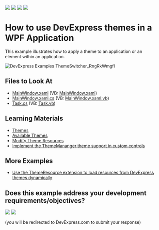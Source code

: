 <!-- default badges list -->
![](https://img.shields.io/endpoint?url=https://codecentral.devexpress.com/api/v1/VersionRange/128642380/21.1.5%2B)
[![](https://img.shields.io/badge/Open_in_DevExpress_Support_Center-FF7200?style=flat-square&logo=DevExpress&logoColor=white)](https://supportcenter.devexpress.com/ticket/details/T128436)
[![](https://img.shields.io/badge/📖_How_to_use_DevExpress_Examples-e9f6fc?style=flat-square)](https://docs.devexpress.com/GeneralInformation/403183)
[![](https://img.shields.io/badge/💬_Leave_Feedback-feecdd?style=flat-square)](#does-this-example-address-your-development-requirementsobjectives)
<!-- default badges end -->

# How to use DevExpress themes in a WPF Application

This example illustrates how to apply a theme to an application or an element within an application.

![DevExpress Examples ThemeSwitcher_RngRkWmgfI](https://user-images.githubusercontent.com/12169834/183638585-fd285bc8-fe48-42a5-84d7-6d0f9baa214e.png)


<!-- default file list -->
## Files to Look At

* [MainWindow.xaml](./CS/DevExpress.Examples.ThemeSwitcher/MainWindow.xaml) (VB: [MainWindow.xaml](./VB/DevExpress.Examples.ThemeSwitcher/MainWindow.xaml))
* [MainWindow.xaml.cs](./CS/DevExpress.Examples.ThemeSwitcher/MainWindow.xaml.cs) (VB: [MainWindow.xaml.vb](./VB/DevExpress.Examples.ThemeSwitcher/MainWindow.xaml.vb))
* [Task.cs](./CS/DevExpress.Examples.ThemeSwitcher/Task.cs) (VB: [Task.vb](./VB/DevExpress.Examples.ThemeSwitcher/Task.vb))
<!-- default file list end -->

## Learning Materials

* [Themes](https://docs.devexpress.com/WPF/7406/common-concepts/themes)
* [Available Themes](https://docs.devexpress.com/WPF/7407/common-concepts/themes/theme-list)
* [Modify Theme Resources](https://docs.devexpress.com/WPF/403598/common-concepts/themes/customize-devexpress-theme-resources)
* [Implement the ThemeMananger theme support in custom controls](https://www.devexpress.com/Support/Center/p/K18542)

## More Examples
* [Use the ThemeResource extension to load resources from DevExpress themes dynamically](https://github.com/DevExpress-Examples/how-to-use-the-themeresource-extension-to-load-resources-from-devexpress-themes-dynamically-t207471)
<!-- feedback -->
## Does this example address your development requirements/objectives?

[<img src="https://www.devexpress.com/support/examples/i/yes-button.svg"/>](https://www.devexpress.com/support/examples/survey.xml?utm_source=github&utm_campaign=wpf-use-devexpress-theme-in-applications&~~~was_helpful=yes) [<img src="https://www.devexpress.com/support/examples/i/no-button.svg"/>](https://www.devexpress.com/support/examples/survey.xml?utm_source=github&utm_campaign=wpf-use-devexpress-theme-in-applications&~~~was_helpful=no)

(you will be redirected to DevExpress.com to submit your response)
<!-- feedback end -->
